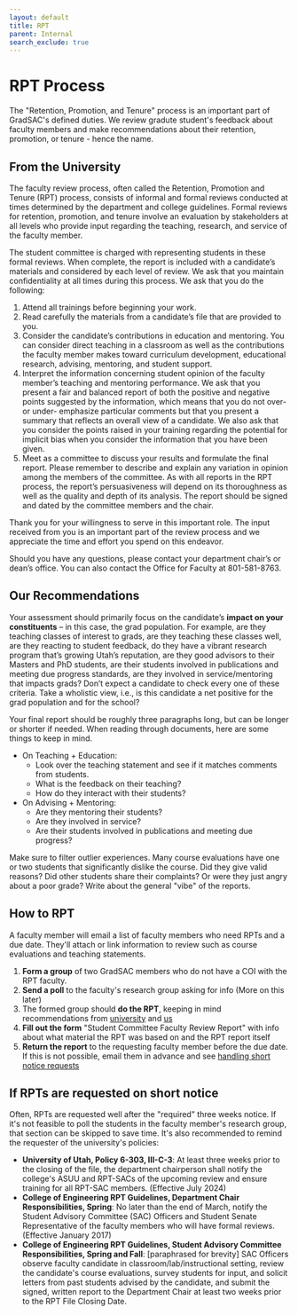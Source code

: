 ```yaml
---
layout: default
title: RPT
parent: Internal
search_exclude: true
---
```


# RPT Process

The "Retention, Promotion, and Tenure" process is an important part of GradSAC's defined duties. 
We review gradute student's feedback about faculty members and make recommendations about their 
retention, promotion, or tenure - hence the name.

## From the University

The faculty review process, often called the Retention, Promotion and Tenure (RPT) process, 
consists of informal and formal reviews conducted at times determined by the department and 
college guidelines. Formal reviews for retention, promotion, and tenure involve an evaluation by 
stakeholders at all levels who provide input regarding the teaching, research, and service of the 
faculty member. 

The student committee is charged with representing students in these formal reviews. When 
complete, the report is included with a candidate’s materials and considered by each level of 
review. We ask that you maintain confidentiality at all times during this process. 
We ask that you do the following: 

1. Attend all trainings before beginning your work.
2. Read carefully the materials from a candidate’s file that are provided to you.
3. Consider the candidate’s contributions in education and mentoring. You can consider 
direct teaching in a classroom as well as the contributions the faculty member makes 
toward curriculum development, educational research, advising, mentoring, and student 
support.
4. Interpret the information concerning student opinion of the faculty member’s teaching 
and mentoring performance. We ask that you present a fair and balanced report of both 
the positive and negative points suggested by the information, which means that you do 
not over- or under- emphasize particular comments but that you present a summary that 
reflects an overall view of a candidate. We also ask that you consider the points raised in 
your training regarding the potential for implicit bias when you consider the information 
that you have been given.
5. Meet as a committee to discuss your results and formulate the final report. Please 
remember to describe and explain any variation in opinion among the members of the 
committee. As with all reports in the RPT process, the report’s persuasiveness will 
depend on its thoroughness as well as the quality and depth of its analysis. The report 
should be signed and dated by the committee members and the chair.

Thank you for your willingness to serve in this important role. The input received from you is an 
important part of the review process and we appreciate the time and effort you spend on this 
endeavor.  

Should you have any questions, please contact your department chair’s or dean’s office.  You 
can also contact the Office for Faculty at 801-581-8763. 

## Our Recommendations

Your assessment should primarily focus on the candidate’s **impact on your constituents** – in this
case, the grad population. For example, are they teaching classes of interest to grads, are they teaching
these classes well, are they reacting to student feedback, do they have a vibrant research program that’s
growing Utah’s reputation, are they good advisors to their Masters and PhD students, are their students
involved in publications and meeting due progress standards, are they involved in service/mentoring that
impacts grads? Don’t expect a candidate to check every one of these criteria. Take a wholistic view, i.e.,
is this candidate a net positive for the grad population and for the school?

Your final report should be roughly three paragraphs long, but can be longer or shorter if needed. When 
reading through documents, here are some things to keep in mind.

- On Teaching + Education:
  - Look over the teaching statement and see if it matches comments from students.
  - What is the feedback on their teaching?
  - How do they interact with their students?
- On Advising + Mentoring:
  - Are they mentoring their students?
  - Are they involved in service?
  - Are their students involved in publications and meeting due progress?
  
Make sure to filter outlier experiences. Many course evaluations have one or two students that significantly 
dislike the course. Did they give valid reasons? Did other students share their complaints? Or were they just 
angry about a poor grade? Write about the general "vibe" of the reports.

## How to RPT

A faculty member will email a list of faculty members who need RPTs and a due date. They'll attach or link
information to review such as course evaluations and teaching statements.

1. **Form a group** of two GradSAC members who do not have a COI with the RPT faculty.
2. **Send a poll** to the faculty's research group asking for info (More on this later)
3. The formed group should **do the RPT**, keeping in mind recommendations from [university](#from-the-university) 
and [us](#our-recommendations)
4. **Fill out the form** "Student Committee Faculty Review Report" with info about what material the RPT was based on
and the RPT report itself
5. **Return the report** to the requesting faculty member before the due date. If this is not possible, email them 
in advance and see [handling short notice requests](#if-rpts-are-requested-on-short-notice)


## If RPTs are requested on short notice

Often, RPTs are requested well after the "required" three weeks notice. If it's not feasible to poll the 
students in the faculty member's research group, that section can be skipped to save time. It's also 
recommended to remind the requester of the university's policies:

- **University of Utah, Policy 6-303, III-C-3**: At least three weeks prior to the closing of the file, the 
department chairperson shall notify the college's ASUU and RPT-SACs of the upcoming review and ensure 
training for all RPT-SAC members. (Effective July 2024)
- **College of Engineering RPT Guidelines, Department Chair Responsibilities, Spring**: No later than the end 
of March, notify the Student Advisory Committee (SAC) Officers and Student Senate Representative of the 
faculty members who will have formal reviews. (Effective January 2017)
- **College of Engineering RPT Guidelines, Student Advisory Committee Responsibilities, Spring and Fall**: 
[paraphrased for brevity] SAC Officers observe faculty candidate in classroom/lab/instructional setting, 
review the candidate's course evaluations, survey students for input, and solicit letters from past students 
advised by the candidate, and submit the signed, written report to the Department Chair at least two weeks 
prior to the RPT File Closing Date. 

